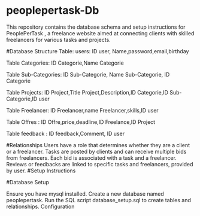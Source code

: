 # peoplepertask-Db
This repository contains the database schema and setup instructions for PeoplePerTask , a freelance website aimed at connecting clients with skilled freelancers for various tasks and projects.

#Database Structure
Table: users: ID user, Name,password,email,birthday

Table Categories: ID Categorie,Name Categorie

Table Sub-Categories: ID Sub-Categorie, Name Sub-Categorie, ID Categorie

Table Projects: ID Project,Title Project,Description,ID Categorie,ID Sub-Categorie,ID user

Table Freelancer: ID Freelancer,name Freelancer,skills,ID user

Table Offres : ID Offre,price,deadline,ID Freelance,ID Project

Table feedback : ID feedback,Comment, ID user

#Relationships
Users have a role that determines whether they are a client or a freelancer.
Tasks are posted by clients and can receive multiple bids from freelancers.
Each bid is associated with a task and a freelancer.
Reviews or feedbacks are linked to specific tasks and freelancers, provided by user.
#Setup Instructions

#Database Setup

Ensure you have mysql installed.
Create a new database named peoplepertask.
Run the SQL script database_setup.sql to create tables and relationships.
Configuration

